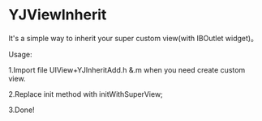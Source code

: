 # YJViewInherit
It's a simple way to inherit your super custom view(with IBOutlet widget)。

Usage:

1.Import file UIView+YJInheritAdd.h &.m when you need create custom view. 

2.Replace init method with initWithSuperView;

3.Done!

